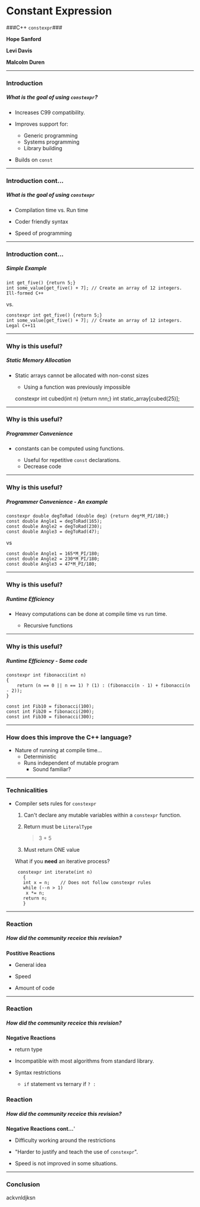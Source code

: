 Constant Expression
=====================

###C++  `constexpr`###

**Hope Sanford**

**Levi Davis**

**Malcolm Duren**



---
### Introduction ###

##### What is the goal of using `constexpr`? #####


 - Increases C99 compatibility. 

 - Improves support for: 
 	
 	- Generic programming 
 	- Systems programming 
	- Library building

 - Builds on `const`

 ---

### Introduction cont...  ###

##### What is the goal of using `constexpr` #####

 - Compilation time vs. Run time

 - Coder friendly syntax

 - Speed of programming


---

### Introduction cont...  ###

##### Simple Example #####
	
	int get_five() {return 5;}
 	int some_value[get_five() + 7]; // Create an array of 12 integers. Ill-formed C++

vs.

	constexpr int get_five() {return 5;}
 	int some_value[get_five() + 7]; // Create an array of 12 integers. Legal C++11


---
### Why is this useful? ###

##### Static Memory Allocation #####

 - Static arrays cannot be allocated with non-const sizes
 	- Using a function was previously impossible


	constexpr int cubed(int n) {return n*n*n;}
	int static_array[cubed(25)];


---
### Why is this useful? ###

##### Programmer Convenience #####

 - constants can be computed using functions.

	- Useful for repetitive `const` declarations.
	- Decrease code 

---
### Why is this useful? ###

##### Programmer Convenience - An example #####

	constexpr double degToRad (double deg) {return deg*M_PI/180;}
	const double Angle1 = degToRad(165);
	const double Angle2 = degToRad(230);
	const double Angle3 = degToRad(47);

vs

	const double Angle1 = 165*M_PI/180;
	const double Angle2 = 230*M_PI/180;
	const double Angle3 = 47*M_PI/180;


---
### Why is this useful? ###

##### Runtime Efficiency #####

 - Heavy computations can be done at compile time vs run time.
	
	- Recursive functions
		


---
### Why is this useful? ###

##### Runtime Efficiency - Some code #####

	constexpr int fibonacci(int n)
	{
		return (n == 0 || n == 1) ? (1) : (fibonacci(n - 1) + fibonacci(n - 2));
	}
	
	const int Fib10 = fibonacci(100);
	const int Fib20 = fibonacci(200);
	const int Fib30 = fibonacci(300);


---
### How does this improve the C++ language? ###

 - Nature of running at compile time...
	- Deterministic
	- Runs independent of mutable program
		- Sound familiar?
	
---

### Technicalities ###

 - Compiler sets rules for `constexpr`
	
 	1. Can't declare any mutable variables within a `constexpr` function.
 	
	2. Return must be `LiteralType`
		
		> 3 + 5

		> 
			
	
	3. Must return ONE value
	

	What if you **need** an iterative process?
 		

		constexpr int iterate(int n) 
  	 	  {
     	  int x = n;    // Does not follow constexpr rules
     	  while (--n > 1)
	 	   x *= n;
          return n;
   	 	  }


---

### Reaction ###

##### How did the community receice this revision? #####
	 
	 
**Postitive Reactions**

 - General idea
 
 - Speed

 - Amount of code

---

### Reaction ###

##### How did the community receice this revision? #####

**Negative Reactions**

 - return type

 - Incompatible with most algorithms from standard library.

 - Syntax restrictions
 	- `if` statement vs ternary if `? :`



### Reaction ###

##### How did the community receice this revision? #####

**Negative Reactions cont...**'


 - Difficulty working around the restrictions

 - "Harder to justify and teach the use of `constexpr`".

 - Speed is not improved in some situations.

---


### Conclusion ###
ackvnldjksn
##### 


